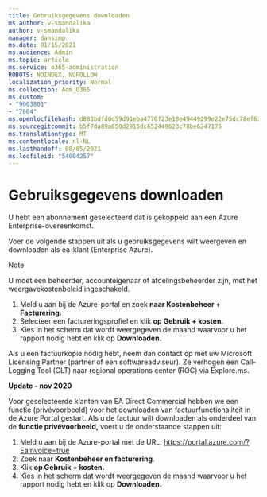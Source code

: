 ```yaml
---
title: Gebruiksgegevens downloaden
ms.author: v-smandalika
author: v-smandalika
manager: dansimp
ms.date: 01/15/2021
ms.audience: Admin
ms.topic: article
ms.service: o365-administration
ROBOTS: NOINDEX, NOFOLLOW
localization_priority: Normal
ms.collection: Adm_O365
ms.custom:
- "9003801"
- "7604"
ms.openlocfilehash: d883bdfd0d59d91eba4770f23e18e49449299e22e75dc78ef63eaf5001c03419
ms.sourcegitcommit: b5f7da89a650d2915dc652449623c78be6247175
ms.translationtype: MT
ms.contentlocale: nl-NL
ms.lasthandoff: 08/05/2021
ms.locfileid: "54004257"
---
```

# <a name="download-usage-data"></a>Gebruiksgegevens downloaden

U hebt een abonnement geselecteerd dat is gekoppeld aan een Azure Enterprise-overeenkomst.

Voer de volgende stappen uit als u gebruiksgegevens wilt weergeven en downloaden als ea-klant (Enterprise Azure).

> [!NOTE]
> U moet een beheerder, accounteigenaar of afdelingsbeheerder zijn, met het weergavekostenbeleid ingeschakeld. 

1. Meld u aan bij de Azure-portal en zoek **naar Kostenbeheer + Facturering.**
2. Selecteer een factureringsprofiel en klik **op Gebruik + kosten.**
3. Kies in het scherm dat wordt weergegeven de maand waarvoor u het rapport nodig hebt en klik op **Downloaden.**

Als u een factuurkopie nodig hebt, neem dan contact op met uw Microsoft Licensing Partner (partner of een softwareadviseur). Ze verhogen een Call-Logging Tool (CLT) naar regional operations center (ROC) via Explore.ms.

**Update - nov 2020**

Voor geselecteerde klanten van EA Direct Commercial hebben  we een functie (privévoorbeeld) voor het downloaden van factuurfunctionaliteit in de Azure Portal gestart. Als u de factuur wilt downloaden als onderdeel van de **functie privévoorbeeld,** voert u de onderstaande stappen uit:

1. Meld u aan bij de Azure-portal met de URL: https://portal.azure.com/?EaInvoice=true 
2. Zoek naar **Kostenbeheer en facturering**. 
3. Klik **op Gebruik + kosten.** 
4. Kies in het scherm dat wordt weergegeven de maand waarvoor u het rapport nodig hebt en klik op **Downloaden.**